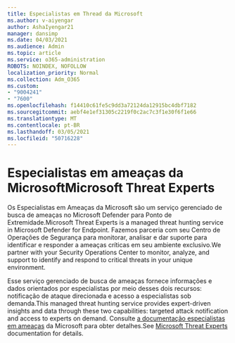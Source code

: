 ```yaml
---
title: Especialistas em Thread da Microsoft
ms.author: v-aiyengar
author: AshaIyengar21
manager: dansimp
ms.date: 04/03/2021
ms.audience: Admin
ms.topic: article
ms.service: o365-administration
ROBOTS: NOINDEX, NOFOLLOW
localization_priority: Normal
ms.collection: Adm_O365
ms.custom:
- "9004241"
- "7600"
ms.openlocfilehash: f14410c61fe5c9dd3a72124da12915bc4dbf7182
ms.sourcegitcommit: aebf4e1ef31305c2219f0c2ac7c3f1e30f6f1e66
ms.translationtype: MT
ms.contentlocale: pt-BR
ms.lasthandoff: 03/05/2021
ms.locfileid: "50716228"
---
```

# <a name="microsoft-threat-experts"></a><span data-ttu-id="5bf61-102">Especialistas em ameaças da Microsoft</span><span class="sxs-lookup"><span data-stu-id="5bf61-102">Microsoft Threat Experts</span></span>

<span data-ttu-id="5bf61-103">Os Especialistas em Ameaças da Microsoft são um serviço gerenciado de busca de ameaças no Microsoft Defender para Ponto de Extremidade.</span><span class="sxs-lookup"><span data-stu-id="5bf61-103">Microsoft Threat Experts is a managed threat hunting service in Microsoft Defender for Endpoint.</span></span>  <span data-ttu-id="5bf61-104">Fazemos parceria com seu Centro de Operações de Segurança para monitorar, analisar e dar suporte para identificar e responder a ameaças críticas em seu ambiente exclusivo.</span><span class="sxs-lookup"><span data-stu-id="5bf61-104">We partner with your Security Operations Center to monitor, analyze, and support to identify and respond to critical threats in your unique environment.</span></span>

<span data-ttu-id="5bf61-105">Esse serviço gerenciado de busca de ameaças fornece informações e dados orientados por especialistas por meio desses dois recursos: notificação de ataque direcionada e acesso a especialistas sob demanda.</span><span class="sxs-lookup"><span data-stu-id="5bf61-105">This managed threat hunting service provides expert-driven insights and data through these two capabilities: targeted attack notification and access to experts on demand.</span></span> <span data-ttu-id="5bf61-106">Consulte [a documentação especialistas em ameaças](https://docs.microsoft.com/windows/security/threat-protection/microsoft-defender-atp/microsoft-threat-experts) da Microsoft para obter detalhes.</span><span class="sxs-lookup"><span data-stu-id="5bf61-106">See [Microsoft Threat Experts](https://docs.microsoft.com/windows/security/threat-protection/microsoft-defender-atp/microsoft-threat-experts) documentation for details.</span></span>
